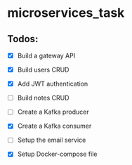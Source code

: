 # microservices_task
## Todos:
- [x] Build a gateway API
- [x] Build users CRUD
- [x] Add JWT authentication
- [ ] Build notes CRUD
- [ ] Create a Kafka producer
- [x] Create a Kafka consumer
- [ ] Setup the email service
- [x] Setup Docker-compose file 

 
